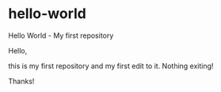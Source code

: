 # hello-world
Hello World - My first repository

Hello,

this is my first repository and my first edit to it. Nothing exiting!

Thanks!
